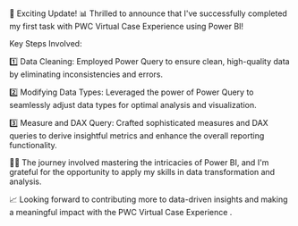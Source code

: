 🚀 Exciting Update! 📊
Thrilled to announce that I've successfully completed my first task with PWC Virtual Case Experience using Power BI! 

Key Steps Involved:

1️⃣ Data Cleaning: Employed Power Query to ensure clean, high-quality data by eliminating inconsistencies and errors.

2️⃣ Modifying Data Types: Leveraged the power of Power Query to seamlessly adjust data types for optimal analysis and visualization.

3️⃣ Measure and DAX Query: Crafted sophisticated measures and DAX queries to derive insightful metrics and enhance the overall reporting functionality.

👨‍💻 The journey involved mastering the intricacies of Power BI, and I'm grateful for the opportunity to apply my skills in data transformation and analysis.

📈 Looking forward to contributing more to data-driven insights and making a meaningful impact with the PWC Virtual Case Experience .
